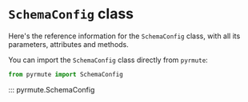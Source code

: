 # `SchemaConfig` class

Here's the reference information for the `SchemaConfig` class, with all its
parameters, attributes and methods.

You can import the `SchemaConfig` class directly from `pyrmute`:

```python
from pyrmute import SchemaConfig
```

::: pyrmute.SchemaConfig
